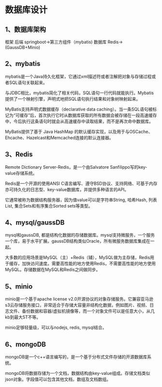 # 数据库设计

## 1、数据库架构

框架
后端	springboot->第三方组件（mybatis)
数据库	Redis->(GaussDB+Minio)

## 2、mybatis

mybatis是一个Java持久化框架，它通过xml描述符或者注解把对象与存储过程或者SQL语句关联起来。

与JDBC相比，mybatis简化了相关代码，SQL语句一行代码就能执行。Mybatis提供了一个映射引擎，声明式地把SQL语句执行结果和对象树映射起来。

MyBatis支持声明式数据缓存（declarative data caching）。当一条SQL语句被标记为“可缓存”后，首次执行它时从数据库获取的所有数据会被存储在一段高速缓存中，今后执行这条语句时就会从高速缓存中读取结果，而不是再次命中数据库。

MyBatis提供了基于 Java HashMap 的默认缓存实现，以及用于与OSCache、Ehcache、Hazelcast和Memcached连接的默认连接器。

## 3、Redis

Remote Dictionary Server-Redis，是一个由Salvatore Sanfilippo写的key-value存储系统。

Redis是一个开源的使用ANSI C语言编写、遵守BSD协议、支持网络、可基于内存亦可持久化的日志型、key-value数据库，并提供多种语言的API。

它通常被称为数据结构服务器，因为值value可以是字符串String, 哈希Hash, 列表List, 集合Sets和有序集合Sorted sets等类型。

## 4、mysql/gaussDB

mysql和gaussDB, 都是结构化数据的存储数据库。mysql支持微服务，一个服务一个库，易于水平扩展。gaussDB结构类似Oracle，所有微服务数据库集成在一起。

大多数的应用场景是MySQL（主）+Redis（辅），MySQL做为主存储，Redis用于缓存，加快访问速度。需要高性能的地方使用Redis，不需要高性能的地方使用MySQL。存储数据在MySQL和Redis之间做同步。

## 5、minio

minio是一个基于apache license v2.0开源协议的对象存储服务。它兼容亚马逊s3云存储服务接口，非常适合于存储大容量非结构化数据，例如图片、视频、日志文件、备份数据和容器/虚拟机镜像等，而一个对象文件可以是任意大小，从几kb到最大5T不等。

minio足够轻量级，可以与nodejs, redis, mysql结合。

## 6、mongoDB

mongoDB是一个c++语言编写的，是一个基于分布式文件存储的开源数据库系统。

mongoDB将数据存储为一个文档，数据结构由key-value组成。存储文档类似json对象。字段值可以包含其他文档，数组及文档数组。

